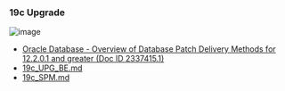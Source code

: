 ### 19c Upgrade 
![image](https://user-images.githubusercontent.com/7068088/113409964-4c34e800-93ed-11eb-9b7d-0089cc6ac144.png)
* [Oracle Database - Overview of Database Patch Delivery Methods for 12.2.0.1 and greater (Doc ID 2337415.1)](https://support.oracle.com/epmos/faces/DocumentDisplay?_afrLoop=193605881154502&id=2337415.1&_adf.ctrl-state=brnvjhqit_295)
* [19c_UPG_BE.md](19c_UPG_BE.md)
* [19c_SPM.md](19c_SPM.md) 

